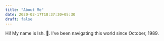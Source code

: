 ```yaml
---
title: "About Me"
date: 2020-02-17T18:37:30+05:30
draft: false
---
```

Hi! My name is Ish. 👋. I've been navigating this world since October, 1989. 
